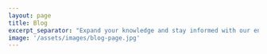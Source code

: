 ```yaml
---
layout: page
title: Blog
excerpt_separator: "Expand your knowledge and stay informed with our engaging blog posts"
image: '/assets/images/blog-page.jpg'
---
```


